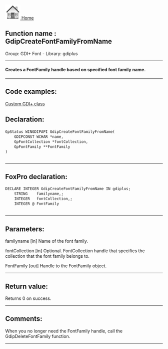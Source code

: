 [<img src="../../images/home.png"> Home ](https://github.com/VFPX/Win32API)  

## Function name : GdipCreateFontFamilyFromName
Group: GDI+ Font - Library: gdiplus    
***  


#### Creates a FontFamily handle based on specified font family name.
***  


## Code examples:
[Custom GDI+ class](../../samples/sample_450.md)  

## Declaration:
```foxpro  
GpStatus WINGDIPAPI GdipCreateFontFamilyFromName(
	GDIPCONST WCHAR *name,
	GpFontCollection *fontCollection,
	GpFontFamily **FontFamily
)
  
```  
***  


## FoxPro declaration:
```foxpro  
DECLARE INTEGER GdipCreateFontFamilyFromName IN gdiplus;
	STRING    familyname,;
	INTEGER   fontCollection,;
	INTEGER @ FontFamily
  
```  
***  


## Parameters:
familyname
[in] Name of the font family. 

fontCollection
[in] Optional. FontCollection handle that specifies the collection that the font family belongs to. 

FontFamily
[out] Handle to the FontFamily object.
  
***  


## Return value:
Returns 0 on success.  
***  


## Comments:
When you no longer need the FontFamily handle, call the GdipDeleteFontFamily function.  
  
***  

